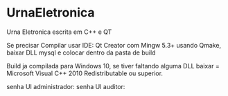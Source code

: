 # UrnaEletronica
Urna Eletronica escrita em C++ e QT

Se precisar Compilar usar IDE: Qt Creator com Mingw 5.3+ usando Qmake, baixar DLL mysql e colocar dentro da pasta de build

Build ja compilada para Windows 10, se tiver faltando alguma DLL baixar = Microsoft Visual C++ 2010 Redistributable
ou superior.

senha UI administrador: 
senha UI auditor: 

